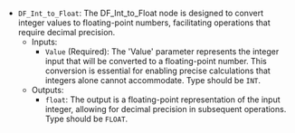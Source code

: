 - `DF_Int_to_Float`: The DF_Int_to_Float node is designed to convert integer values to floating-point numbers, facilitating operations that require decimal precision.
    - Inputs:
        - `Value` (Required): The 'Value' parameter represents the integer input that will be converted to a floating-point number. This conversion is essential for enabling precise calculations that integers alone cannot accommodate. Type should be `INT`.
    - Outputs:
        - `float`: The output is a floating-point representation of the input integer, allowing for decimal precision in subsequent operations. Type should be `FLOAT`.
